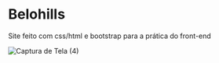 # Belohills
Site feito com css/html e bootstrap para a prática do front-end

![Captura de Tela (4)](https://user-images.githubusercontent.com/68672538/183824324-0adb0cf1-fce9-4ff7-93fc-1647623d0e87.png)
